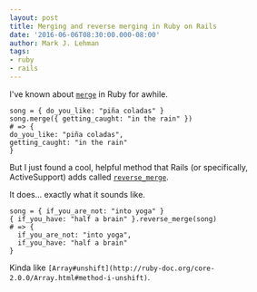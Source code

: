 ```yaml
---
layout: post
title: Merging and reverse merging in Ruby on Rails
date: '2016-06-06T08:30:00.000-08:00'
author: Mark J. Lehman
tags:
- ruby
- rails
---
```


I've known about [`merge`](http://docs.ruby-lang.org/en/2.0.0/Hash.html#method-i-merge) in Ruby for awhile.

    song = { do_you_like: "piña coladas" }
    song.merge({ getting_caught: "in the rain" })
    # => {
    do_you_like: "piña coladas",
    getting_caught: "in the rain"
    }

But I just found a cool, helpful method that Rails (or specifically, ActiveSupport) adds called [`reverse_merge`](http://apidock.com/rails/Hash/reverse_merge).

It does... exactly what it sounds like.

    song = { if_you_are_not: "into yoga" }
    { if_you_have: "half a brain" }.reverse_merge(song)
    # => {
      if_you_are_not: "into yoga",
      if_you_have: "half a brain"
    }

Kinda like `[Array#unshift](http://ruby-doc.org/core-2.0.0/Array.html#method-i-unshift)`.